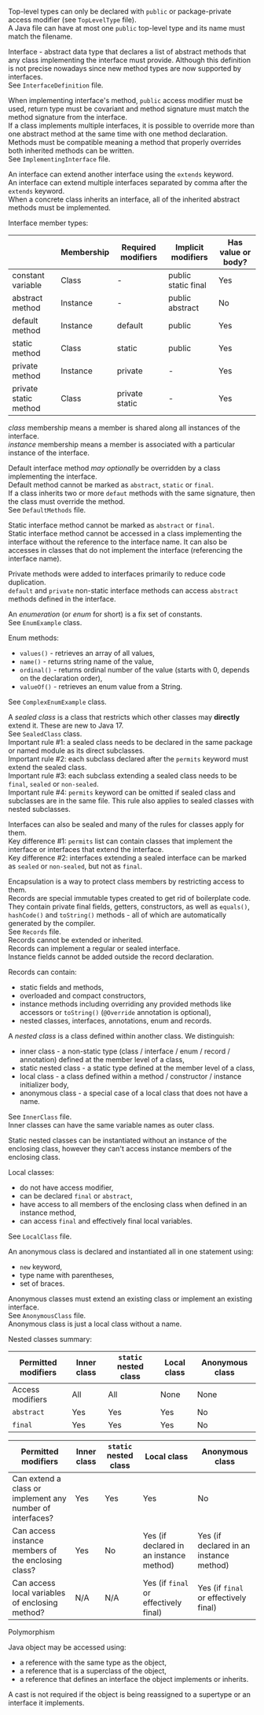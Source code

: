 Top-level types can only be declared with `public` or package-private access modifier (see `TopLevelType` file).\
A Java file can have at most one `public` top-level type and its name must match the filename.

Interface - abstract data type that declares a list of abstract methods that any class implementing the interface must provide.
Although this definition is not precise nowadays since new method types are now supported by interfaces.\
See `InterfaceDefinition` file.

When implementing interface's method, `public` access modifier must be used, return type must be covariant and method signature
must match the method signature from the interface.\
If a class implements multiple interfaces, it is possible to override more than one abstract method at the same time with one 
method declaration. Methods must be compatible meaning a method that properly overrides both inherited methods can be written.\
See `ImplementingInterface` file.

An interface can extend another interface using the `extends` keyword.\
An interface can extend multiple interfaces separated by comma after the `extends` keyword.\
When a concrete class inherits an interface, all of the inherited abstract methods must be implemented.

Interface member types:

|                       | Membership | Required modifiers | Implicit modifiers  | Has value or body? |
|-----------------------|------------|--------------------|---------------------|--------------------|
| constant variable     | Class      | -                  | public static final | Yes                |
| abstract method       | Instance   | -                  | public abstract     | No                 |
| default method        | Instance   | default            | public              | Yes                |
| static method         | Class      | static             | public              | Yes                |
| private method        | Instance   | private            | -                   | Yes                |
| private static method | Class      | private static     | -                   | Yes                |

_class_ membership means a member is shared along all instances of the interface.\
_instance_ membership means a member is associated with a particular instance of the interface.

Default interface method _may optionally_ be overridden by a class implementing the interface.\
Default method cannot be marked as `abstract`, `static` or `final`.\
If a class inherits two or more `defaut` methods with the same signature, then the class must override the method.\
See `DefaultMethods` file.

Static interface method cannot be marked as `abstract` or `final`.\
Static interface method cannot be accessed in a class implementing the interface without the reference to the interface name.
It can also be accesses in classes that do not implement the interface (referencing the interface name).

Private methods were added to interfaces primarily to reduce code duplication.\
`default` and `private` non-static interface methods can access `abstract` methods defined in the interface.

An _enumeration_ (or _enum_ for short) is a fix set of constants.\
See `EnumExample` class.

Enum methods:
* `values()` - retrieves an array of all values,
* `name()` - returns string name of the value,
* `ordinal()` - returns ordinal number of the value (starts with 0, depends on the declaration order),
* `valueOf()` - retrieves an enum value from a String.

See `ComplexEnumExample` class.

A _sealed class_ is a class that restricts which other classes may **directly** extend it. These are new to Java 17.\
See `SealedClass` class.\
Important rule #1: a sealed class needs to be declared in the same package or named module as its direct subclasses.\
Important rule #2: each subclass declared after the `permits` keyword must extend the sealed class.\
Important rule #3: each subclass extending a sealed class needs to be `final`, `sealed` or `non-sealed`.\
Important rule #4: `permits` keyword can be omitted if sealed class and subclasses are in the same file. This rule also 
applies to sealed classes with nested subclasses.

Interfaces can also be sealed and many of the rules for classes apply for them.\
Key difference #1: `permits` list can contain classes that implement the interface or interfaces that extend the interface.\
Key difference #2: interfaces extending a sealed interface can be marked as `sealed` or `non-sealed`, but not as `final`.

Encapsulation is a way to protect class members by restricting access to them.\
Records are special immutable types created to get rid of boilerplate code.\
They contain private final fields, getters, constructors, as well as `equals()`, `hashCode()` and `toString()` methods - 
all of which are automatically generated by the compiler.\
See `Records` file.\
Records cannot be extended or inherited.\
Records can implement a regular or sealed interface.\
Instance fields cannot be added outside the record declaration.

Records can contain:
* static fields and methods,
* overloaded and compact constructors,
* instance methods including overriding any provided methods like accessors or `toString()` (`@Override` annotation is optional),
* nested classes, interfaces, annotations, enum and records.

A _nested class_ is a class defined within another class. We distinguish:
* inner class - a non-static type (class / interface / enum / record / annotation) defined at the member level of a class,
* static nested class - a static type defined at the member level of a class,
* local class - a class defined within a method / constructor / instance initializer body,
* anonymous class - a special case of a local class that does not have a name.

See `InnerClass` file.\
Inner classes can have the same variable names as outer class.

Static nested classes can be instantiated without an instance of the enclosing class, however they can't access instance 
members of the enclosing class.

Local classes:
* do not have access modifier,
* can be declared `final` or `abstract`,
* have access to all members of the enclosing class when defined in an instance method,
* can access `final` and effectively final local variables.

See `LocalClass` file.

An anonymous class is declared and instantiated all in one statement using:
* `new` keyword,
* type name with parentheses,
* set of braces.

Anonymous classes must extend an existing class or implement an existing interface.\
See `AnonymousClass` file.\
Anonymous class is just a local class without a name.

Nested classes summary:

| Permitted modifiers | Inner class | `static` nested class | Local class  | Anonymous class |
|---------------------|-------------|-----------------------|--------------|-----------------|
| Access modifiers    | All         | All                   | None         | None            |
| `abstract`          | Yes         | Yes                   | Yes          | No              |
| `final`             | Yes         | Yes                   | Yes          | No              |

| Permitted modifiers                                       | Inner class | `static` nested class | Local class                             | Anonymous class                         |
|-----------------------------------------------------------|-------------|-----------------------|-----------------------------------------|-----------------------------------------|
| Can extend a class or implement any number of interfaces? | Yes         | Yes                   | Yes                                     | No                                      |
| Can access instance members of the enclosing class?       | Yes         | No                    | Yes (if declared in an instance method) | Yes (if declared in an instance method) |
| Can access local variables of enclosing method?           | N/A         | N/A                   | Yes (if `final` or effectively final)   | Yes (if `final` or effectively final)   |

Polymorphism

Java object may be accessed using:
* a reference with the same type as the object,
* a reference that is a superclass of the object,
* a reference that defines an interface the object implements or inherits.

A cast is not required if the object is being reassigned to a supertype or an interface it implements.
